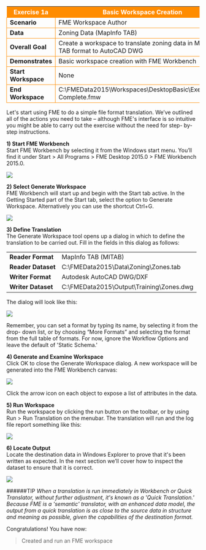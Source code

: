 <table style="border-spacing: 0px">
<tr>
<th style="background-color:darkorange;color:white">Exercise 1a</th>
<th style="background-color:darkorange;color:white">Basic Workspace Creation</th>
</tr>

<tr>
<td style="border: 1px solid darkorange; font-weight: bold">Scenario</td>
<td style="border: 1px solid darkorange">FME Workspace Author</td>
</tr>

<tr>
<td style="border: 1px solid darkorange; font-weight: bold">Data</td>
<td style="border: 1px solid darkorange">Zoning Data (MapInfo TAB)</td>
</tr>

<tr>
<td style="border: 1px solid darkorange; font-weight: bold">Overall Goal</td>
<td style="border: 1px solid darkorange">Create a workspace to translate zoning data in MapInfo TAB format to AutoCAD DWG</td>
</tr>

<tr>
<td style="border: 1px solid darkorange; font-weight: bold">Demonstrates</td>
<td style="border: 1px solid darkorange">Basic workspace creation with FME Workbench</td>
</tr>

<tr>
<td style="border: 1px solid darkorange; font-weight: bold">Start Workspace</td>
<td style="border: 1px solid darkorange">None</td>
</tr>

<tr>
<td style="border: 1px solid darkorange; font-weight: bold">End Workspace</td>
<td style="border: 1px solid darkorange">C:\FMEData2015\Workspaces\DesktopBasic\Exercise1a-Complete.fmw</td>
</tr>

</table>

Let's start using FME to do a simple file format translation. We’ve outlined all of the actions you need to take – although FME's interface is so intuitive you might be able to carry out the exercise without the need for step- by- step instructions. 


**1) Start FME Workbench**</br>
Start FME Workbench by selecting it from the Windows start menu. You’ll find it under Start > All Programs > FME Desktop 2015.0 > FME Workbench 2015.0.

![](https://raw.githubusercontent.com/FMEEvangelist/FME-Desktop-Basic-Training-Manual-Images/master/Img1.6.StartingWorkbench.png)

**2) Select Generate Workspace**</br>
FME Workbench will start up and begin with the Start tab active. In the Getting Started part of the Start tab, select the option to Generate Workspace. Alternatively you can use the shortcut Ctrl+G. 

![](https://raw.githubusercontent.com/FMEEvangelist/FME-Desktop-Basic-Training-Manual-Images/master/Img1.11.GettingStarted.png)

**3) Define Translation**</br>
The Generate Workspace tool opens up a dialog in which to define the translation to be carried out. Fill in the fields in this dialog as follows:

<table style="border: 0px">

<tr>
<td style="font-weight: bold">Reader Format</td>
<td style="">MapInfo TAB (MITAB)</td>
</tr>

<tr>
<td style="font-weight: bold">Reader Dataset</td>
<td style="">C:\FMEData2015\Data\Zoning\Zones.tab</td>
</tr>

<tr>
<td style="font-weight: bold">Writer Format</td>
<td style="">Autodesk AutoCAD DWG/DXF</td>
</tr>

<tr>
<td style="font-weight: bold">Writer Dataset</td>
<td style="">C:\FMEData2015\Output\Training\Zones.dwg</td>
</tr>

</table>

The dialog will look like this:

![](https://raw.githubusercontent.com/FMEEvangelist/FME-Desktop-Basic-Training-Manual-Images/master/Img1.12b.GenerateWorkspaceDialogFilledIn.jpg)

Remember, you can set a format by typing its name, by selecting it from the drop- down list, or by choosing “More Formats” and selecting the format from the full table of formats. For now, ignore the Workflow Options and leave the default of 'Static Schema.'


**4) Generate and Examine Workspace**</br>
Click OK to close the Generate Workspace dialog. A new workspace will be generated into the FME Workbench canvas: 

![](https://raw.githubusercontent.com/FMEEvangelist/FME-Desktop-Basic-Training-Manual-Images/master/Img1.15b.NewWorkspaceExpandedAttributes.jpg)

Click the arrow icon on each object to expose a list of attributes in the data.

**5) Run Workspace**</br>
Run the workspace by clicking the run button on the toolbar, or by using Run > Run Translation on the menubar. The translation will run and the log file report something like this:

![](https://raw.githubusercontent.com/FMEEvangelist/FME-Desktop-Basic-Training-Manual-Images/master/Img1.20b.TranslationResultsSingleFT.jpg)

**6) Locate Output**</br>
Locate the destination data in Windows Explorer to prove that it's been written as expected. In the next section we’ll cover how to inspect the dataset to ensure that it is correct.

![](https://raw.githubusercontent.com/FMEEvangelist/FME-Desktop-Basic-Training-Manual-Images/master/Img1.20c.TranslationResultsFileInExplorer.jpg)

######TIP
*When a translation is run immediately in Workbench or Quick Translator, without further adjustment, it's known as a 'Quick Translation.' Because FME is a 'semantic' translator, with an enhanced data model, the output from a quick translation is as close to the source data in structure and meaning as possible, given the capabilities of the destination format.*

Congratulations! You have now: 

> Created and run an FME workspace 
